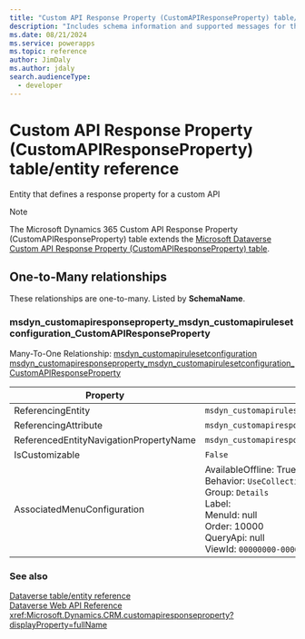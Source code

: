 ```yaml
---
title: "Custom API Response Property (CustomAPIResponseProperty) table/entity reference (Microsoft Dynamics 365)"
description: "Includes schema information and supported messages for the Custom API Response Property (CustomAPIResponseProperty) table/entity with Microsoft Dynamics 365."
ms.date: 08/21/2024
ms.service: powerapps
ms.topic: reference
author: JimDaly
ms.author: jdaly
search.audienceType: 
  - developer
---
```


# Custom API Response Property (CustomAPIResponseProperty) table/entity reference

Entity that defines a response property for a custom API

> [!NOTE]
> The Microsoft Dynamics 365 Custom API Response Property (CustomAPIResponseProperty) table extends the [Microsoft Dataverse Custom API Response Property (CustomAPIResponseProperty) table](/power-apps/developer/data-platform/reference/entities/customapiresponseproperty).




## One-to-Many relationships

These relationships are one-to-many. Listed by **SchemaName**.

### <a name="BKMK_msdyn_customapiresponseproperty_msdyn_customapirulesetconfiguration_CustomAPIResponseProperty"></a> msdyn_customapiresponseproperty_msdyn_customapirulesetconfiguration_CustomAPIResponseProperty

Many-To-One Relationship: [msdyn_customapirulesetconfiguration msdyn_customapiresponseproperty_msdyn_customapirulesetconfiguration_CustomAPIResponseProperty](msdyn_customapirulesetconfiguration.md#BKMK_msdyn_customapiresponseproperty_msdyn_customapirulesetconfiguration_CustomAPIResponseProperty)

|Property|Value|
|---|---|
|ReferencingEntity|`msdyn_customapirulesetconfiguration`|
|ReferencingAttribute|`msdyn_customapiresponseproperty`|
|ReferencedEntityNavigationPropertyName|`msdyn_customapiresponseproperty_msdyn_customapirulesetconfiguration_CustomAPIResponseProperty`|
|IsCustomizable|`False`|
|AssociatedMenuConfiguration|AvailableOffline: True<br />Behavior: `UseCollectionName`<br />Group: `Details`<br />Label: <br />MenuId: null<br />Order: 10000<br />QueryApi: null<br />ViewId: `00000000-0000-0000-0000-000000000000`|



### See also

[Dataverse table/entity reference](../about-entity-reference.md)  
[Dataverse Web API Reference](/power-apps/developer/data-platform/webapi/reference/about)   
<xref:Microsoft.Dynamics.CRM.customapiresponseproperty?displayProperty=fullName>
